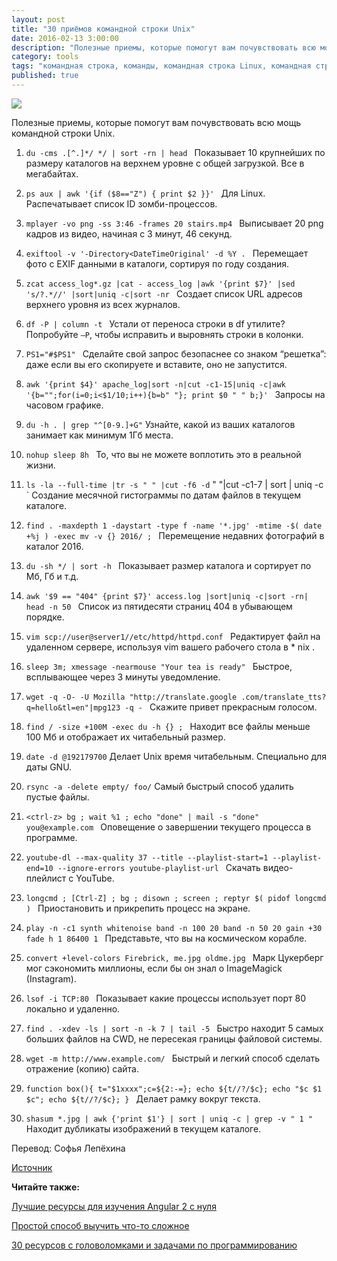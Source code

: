 ```yaml
---
layout: post
title: "30 приёмов командной строки Unix"
date: 2016-02-13 3:00:00
description: "Полезные приемы, которые помогут вам почувствовать всю мощь командной строки Unix."
category: tools
tags: "командная строка, команды, командная строка Linux, командная строка Unix, команды Linux, команды Unix"
published: true
---
```


<img src="http://theasder.github.io/img/hands.jpg" class="img-responsive" /><br />

Полезные приемы, которые помогут вам почувствовать всю мощь командной строки Unix.

<!-- more -->

1. `du -cms .[^.]*/ */ | sort -rn | head `
  Показывает 10 крупнейших по размеру каталогов на верхнем уровне с общей загрузкой. Все в мегабайтах.

2. `ps aux | awk '{if ($8=="Z") { print $2 }}' `
  Для Linux. Распечатывает список ID зомби-процессов.

3. `mplayer -vo png -ss 3:46 -frames 20 stairs.mp4 `
 Выписывает 20 png кадров из видео, начиная с 3 минут, 46 секунд.

4. `exiftool -v '-Directory<DateTimeOriginal' -d %Y . `
  Перемещает фото с EXIF данными в каталоги, сортируя по году создания.

5. `zcat access_log*.gz |cat - access_log |awk '{print $7}' |sed 's/?.*//' |sort|uniq -c|sort -nr `
 Создает список URL адресов верхнего уровня из всех журналов.

6. `df -P | column -t `
  Устали от переноса строки в df утилите? Попробуйте `–P`, чтобы исправить и выровнять строки в колонки.

7. `PS1="#$PS1" `
  Сделайте свой запрос безопаснее со знаком “решетка”: даже если вы его скопируете и вставите, оно не запустится. 

8. `awk '{print $4}' apache_log|sort -n|cut -c1-15|uniq -c|awk '{b="";for(i=0;i<$1/10;i++){b=b"
"}; print $0 " " b;}' `
  Запросы на часовом графике. 

9. `du -h . | grep "^[0-9.]+G"`
  Узнайте, какой из ваших каталогов занимает как минимум 1Гб места.

10. `nohup sleep 8h `
  То, что вы не можете воплотить это в реальной жизни.

11. `ls -la --full-time |tr -s " " |cut -f6 -d` " "|cut -c1-7 | sort | uniq -c `
  Создание месячной гистограммы по датам файлов в текущем каталоге. 

12. `find . -maxdepth 1 -daystart -type f -name '*.jpg' -mtime -$( date +%j ) -exec mv -v {} 2016/ ; `
  Перемещение недавних фотографий в каталог 2016.

13. `du -sh */ | sort -h `
  Показывает размер каталога и сортирует по Мб, Гб и т.д.

14. `awk '$9 == "404" {print $7}' access.log |sort|uniq -c|sort -rn| head -n 50 `
  Список из пятидесяти страниц 404 в убывающем порядке.

15. `vim scp://user@server1//etc/httpd/httpd.conf `
  Редактирует файл на удаленном сервере, используя vim вашего рабочего стола в * nix .

16. `sleep 3m; xmessage -nearmouse "Your tea is ready" `
  Быстрое, всплывающее через 3 минуты уведомление.

17.	`wget -q -O- -U Mozilla "http://translate.google .com/translate_tts?q=hello&tl=en"|mpg123 -q - `
  Скажите привет прекрасным голосом.

18. `find / -size +100M -exec du -h {} ; `
  Находит все файлы меньше 100 Мб и отображает их читабельный размер.

19. `date -d @192179700` 
 Делает Unix время читабельным. Специально для даты GNU.

20. `rsync -a -delete empty/ foo/` 
 Самый быстрый способ удалить пустые файлы.

21. `<ctrl-z> bg ; wait %1 ; echo "done" | mail -s "done" you@example.com `
  Оповещение о завершении текущего процесса в программе.

22. `youtube-dl --max-quality 37 --title --playlist-start=1 --playlist-end=10 --ignore-errors youtube-playlist-url `
  Скачать видео-плейлист с YouTube.

23. `longcmd ; [Ctrl-Z] ; bg ; disown ; screen ; reptyr $( pidof longcmd ) `
Приостановить и прикрепить процесс на экране.

24. `play -n -c1 synth whitenoise band -n 100 20 band -n 50 20 gain +30 fade h 1 86400 1 `
  Представьте, что вы на космическом корабле.

25. `convert +level-colors Firebrick, me.jpg oldme.jpg `
  Марк Цукерберг мог сэкономить миллионы, если бы он знал о ImageMagick (Instagram).

26. `lsof -i TCP:80 `
  Показывает какие процессы использует порт 80 локально и удаленно. 

27. `find . -xdev -ls | sort -n -k 7 | tail -5 `
  Быстро находит 5 самых больших файлов на CWD, не пересекая границы файловой системы. 

28. `wget -m http://www.example.com/ `
  Быстрый и легкий способ сделать отражение (копию) сайта.

29. `function box(){ t="$1xxxx";c=${2:-=}; echo ${t//?/$c}; echo "$c $1 $c"; echo ${t//?/$c}; } `
  Делает рамку вокруг текста.

30. `shasum *.jpg | awk {'print $1'} | sort | uniq -c | grep -v " 1 "`
 Находит дубликаты изображений в текущем каталоге.



Перевод: Софья Лепёхина

[Источник](https://twitter.com/climagic)

**Читайте также:**

[Лучшие ресурсы для изучения Angular 2 с нуля](http://theasder.github.io/learning/2016/02/08/Best-Resources-for-Learning-Angular2-from-Scratch.html)

[Простой способ выучить что-то сложное](http://theasder.github.io/learning/2016/01/30/the-easy-way-to-learn-hard-stuff.html)

[30 ресурсов с головоломками и задачами по программированию](http://theasder.github.io/learning/2016/01/21/where-can-I-find-programming-puzzles-and-challenges.html)
